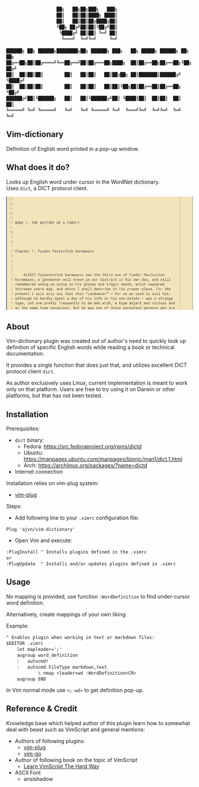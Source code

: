
                       ██╗   ██╗██╗███╗   ███╗
                       ██║   ██║██║████╗ ████║
                       ██║   ██║██║██╔████╔██║
                       ╚██╗ ██╔╝██║██║╚██╔╝██║
                        ╚████╔╝ ██║██║ ╚═╝ ██║
                         ╚═══╝  ╚═╝╚═╝     ╚═╝

    ██████╗ ██╗ ██████╗████████╗██╗ ██████╗ ███╗   ██╗ █████╗ ██████╗ ██╗   ██╗
    ██╔══██╗██║██╔════╝╚══██╔══╝██║██╔═══██╗████╗  ██║██╔══██╗██╔══██╗╚██╗ ██╔╝
    ██║  ██║██║██║        ██║   ██║██║   ██║██╔██╗ ██║███████║██████╔╝ ╚████╔╝
    ██║  ██║██║██║        ██║   ██║██║   ██║██║╚██╗██║██╔══██║██╔══██╗  ╚██╔╝
    ██████╔╝██║╚██████╗   ██║   ██║╚██████╔╝██║ ╚████║██║  ██║██║  ██║   ██║
    ╚═════╝ ╚═╝ ╚═════╝   ╚═╝   ╚═╝ ╚═════╝ ╚═╝  ╚═══╝╚═╝  ╚═╝╚═╝  ╚═╝   ╚═╝

## Vim-dictionary
Definition of English word printed in a pop-up window.

## What does it do?
Looks up English word under cursor in the WordNet dictionary.  
Uses `dict`, a DICT protocol client.

![vim-dictionary](./media/vim-dictionary.gif)

## About
Vim-dictionary plugin was created out of author's need to quickly look up
definition of specific English words while reading a book or technical
documentation.

It provides a single function that does just that, and utilizes excellent DICT
protocol client `dict`.

As author exclusively uses Linux, current implementation is meant to work only
on that platform.
Users are free to try using it on Darwin or other platforms, but that has not
been tested.

## Installation
Prerequisites:
* `dict` binary:
  - Fedora: https://src.fedoraproject.org/rpms/dictd
  - Ubuntu: https://manpages.ubuntu.com/manpages/bionic/man1/dict.1.html
  - Arch:   https://archlinux.org/packages/?name=dictd
* Internet connection

Installation relies on vim-plug system:
* [vim-plug](https://github.com/junegunn/vim-plug)

Steps:
* Add following line to your `.vimrc` configuration file: 
```
Plug 'ajvn/vim-dictionary'
```
* Open Vim and execute:
```
:PlugInstall " Installs plugins defined in the .vimrc
or
:PlugUpdate  " Installs and/or updates plugins defined in .vimrc
```

## Usage
No mapping is provided, use function `:WordDefinition` to find under-cursor
word definition.

Alternatively, create mappings of your own liking.

Example:
```
" Enables plugin when working in text or markdown files:
$EDITOR .vimrc
    let mapleader=';'
    augroup word_definition
    :   autocmd!
    :   autocmd FileType markdown,text
            \ nmap <leader>wd :WordDefinition<CR>
    augroup END
```

In Vim normal mode use `<;-wd>` to get definition pop-up.

## Reference & Credit
Knowledge base which helped author of this plugin learn how to somewhat deal
with beast such as VimScript and general mentions:
* Authors of following plugins:
  - [vim-plug](https://github.com/junegunn/vim-plug)
  - [vim-go](https://github.com/fatih/vim-go)
* Author of following book on the topic of VimScript
  - [Learn VimScript The Hard Way](https://learnvimscriptthehardway.stevelosh.com)
* ASCII Font
  - ansishadow
